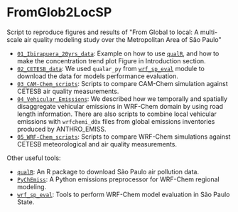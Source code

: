 # FromGlob2LocSP
Script to reproduce figures and results of "From Global to local: A multi-scale air quality modeling study over the Metropolitan Area of São Paulo"

* [`01_Ibirapuera_20yrs_data`](https://github.com/quishqa/FromGlob2LocSP/tree/main/01_Ibirapuera_20yrs_data): Example on how to use [`qualR`](https://github.com/quishqa/qualR),
and how to make the concentration trend plot Figure in Introduction section.
* [`02_CETESB_data`](https://github.com/quishqa/FromGlob2LocSP/tree/main/02_CETESB_data): We used `qualar_py` from [`wrf_sp_eval`](https://github.com/quishqa/WRF-Chem_SP) module to download the data for models performance evaluation.
* [`03_CAM-Chem_scripts`](https://github.com/quishqa/FromGlob2LocSP/tree/main/03_CAM-Chem_scripts): Scripts to compare CAM-Chem simulation against CETESB air quality measurements.
* [`04_Vehicular_Emissions`](https://github.com/quishqa/FromGlob2LocSP/tree/main/04_Vehicular_Emissions): We described how we temporally and spatially disaggregate vehicular emissions in WRF-Chem domain by using road length information. There are also scripts to combine local vehicular emissions with `wrfchemi_d0x` files from global emissions inventories produced by ANTHRO_EMISS.
* [`05_WRF-Chem_scripts`](https://github.com/quishqa/FromGlob2LocSP/tree/main/05_WRF-Chem_scripts): Scripts to compare WRF-Chem simulations against CETESB meteorological and air quality measurements.

Other useful tools:

* [`qualR`](https://github.com/quishqa/qualR): An R package to download São Paulo air pollution data.
* [`PyChEmiss`](https://github.com/quishqa/PyChEmiss): A Python emissions preprocessor for WRF-Chem regional modeling.
* [`wrf_sp_eval`](https://github.com/quishqa/WRF-Chem_SP): Tools to perform WRF-Chem model evaluation in São Paulo State.
